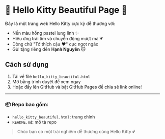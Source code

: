 
# 💖 Hello Kitty Beautiful Page 💖

Đây là một trang web Hello Kitty cực kỳ dễ thương với:

- Nền màu hồng pastel lung linh ✨
- Hiệu ứng trái tim và chuyển động mượt mà 💗
- Dòng chữ "Tớ thích cậu ❤️" cực ngọt ngào
- Gửi tặng riêng đến **Hạnh Nguyên** 🐱

## Cách sử dụng

1. Tải về file `hello_kitty_beautiful.html`
2. Mở bằng trình duyệt để xem ngay
3. Hoặc đẩy lên GitHub và bật GitHub Pages để chia sẻ link online!

---

### 📦 Repo bao gồm:
- `hello_kitty_beautiful.html`: trang chính
- `README.md`: mô tả repo

> Chúc bạn có một trải nghiệm dễ thương cùng Hello Kitty 💕
